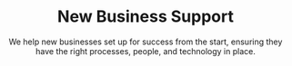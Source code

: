 ---
layout: service
order: 8
title: "New Business Support"
subtitle: "We help new businesses set up for success from the start, ensuring they have the right processes, people, and technology in place."
blurb-intro: "Empower your startup journey with tailored support for lasting success."
intro: "At SLKone, we understand that launching and growing new businesses comes with unique challenges and opportunities. Our New Business Support services are designed to help entrepreneurs and intrapreneurs successfully establish and scale new ventures, whether as standalone startups or within existing organizations."
approach: "We take a comprehensive approach to new business support, focusing on Process Setup & Optimization, Organizational Design & Talent Building, and Technology Roadmap Development. Our methodology ensures that your new business has a strong foundation across operations, people, and technology to support rapid and sustainable growth."
why_choose:
  - point: "Startup Expertise"
    icon: "fa-trophy"
    description: "In-depth knowledge of startup operations and challenges."
  - point: "Comprehensive Support"
    icon: "fa-arrows-left-right"
    description: "End-to-end solutions from operations to technology."
  - point: "Customized Strategies"
    icon: "fa-diagram-project"
    description: "Tailored support to fit your unique business model."
  - point: "Proven Methodologies"
    icon: "fa-chart-scatter"
    description: "Implementation of best practices for new ventures."
  - point: "Continuous Growth"
    icon: "fa-chart-bar"
    description: "Ongoing assistance to support your business as it scales."
  - point: "Cross-Industry Experience"
    icon: "fa-arrows-cross"
    description: "Expertise across various sectors to address diverse needs."
cta_title: "Ready to launch or scale your new business with confidence?"
cta: "Contact SLKone today to discover how our New Business Support services can help you navigate the challenges of entrepreneurship and set your venture on the path to success."
icon: "fa-rocket"
color: "coral"
background_image: "/assets/images/backgrounds/new-business-support.webp"
permalink: /services/new-business-support
---